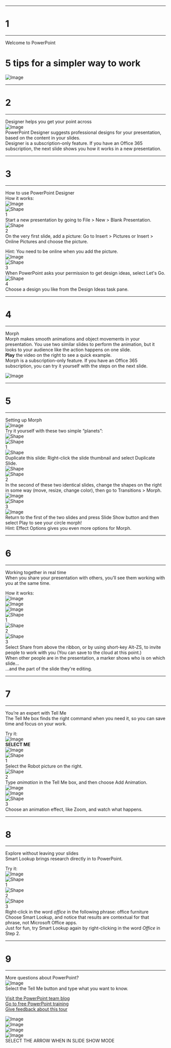 
---  
# 1 #
---  
Welcome to PowerPoint  
# 5 tips for a simpler way to work #  
![Image](./Images/Slide_1_Image_1.png)  

---  
# 2 #
---  
Designer helps you get your point across  
![Image](./Images/Slide_2_Image_1.png)  
PowerPoint Designer suggests professional designs for your presentation\, based on the content in your slides\.   
Designer is a subscription\-only feature\. If you have an Office 365 subscription\, the next slide shows you how it works in a new presentation\.  

---  
# 3 #
---  
How to use PowerPoint Designer  
How it works\:  
![Image](./Images/Slide_3_Image_1.png)  
![Shape](./Images/Slide_3_Shape_1.svg)  
1  
Start a new presentation by going to File \> New \> Blank Presentation\.  
![Shape](./Images/Slide_3_Shape_2.svg)  
2  
On the very first slide\, add a picture\: Go to Insert \> Pictures or Insert \> Online Pictures and choose the picture\.

Hint\: You need to be online when you add the picture\.  
![Image](./Images/Slide_3_Image_2.png)  
![Shape](./Images/Slide_3_Shape_3.svg)  
3  
When PowerPoint asks your permission to get design ideas\, select Let\'s Go\.  
![Shape](./Images/Slide_3_Shape_4.svg)  
4  
Choose a design you like from the Design Ideas task pane\.  

---  
# 4 #
---  
Morph  
Morph makes smooth animations and object movements in your presentation\. You use two similar slides to perform the animation\, but it looks to your audience like the action happens on one slide\.   
**Play** the video on the right to see a quick example\.  
Morph is a subscription\-only feature\. If you have an Office 365 subscription\, you can try it yourself with the steps on the next slide\.  

![Image](./Images/Slide_4_Image_1.png)  

---  
# 5 #
---  
Setting up Morph  
![Image](./Images/Slide_5_Image_1.png)  
Try it yourself with these two simple “planets”\:  
![Shape](./Images/Slide_5_Shape_1.svg)  
![Shape](./Images/Slide_5_Shape_2.svg)  
1  
![Shape](./Images/Slide_5_Shape_3.svg)  
Duplicate this slide\: Right\-click the slide thumbnail and select Duplicate Slide\.  
![Shape](./Images/Slide_5_Shape_4.svg)  
![Shape](./Images/Slide_5_Shape_5.svg)  
2  
In the second of these two identical slides\, change the shapes on the right in some way \(move\, resize\, change color\)\, then go to Transitions \> Morph\.  
![Image](./Images/Slide_5_Image_2.png)  
![Shape](./Images/Slide_5_Shape_6.svg)  
3  
![Image](./Images/Slide_5_Image_3.png)  
Return to the first of the two slides and press Slide Show button and then select Play to see your circle morph\!  
Hint\: Effect Options gives you even more options for Morph\.  

---  
# 6 #
---  
Working together in real time  
When you share your presentation with others\, you’ll see them working with you at the same time\. 

How it works\:  
![Image](./Images/Slide_6_Image_1.png)  
![Image](./Images/Slide_6_Image_2.png)  
![Image](./Images/Slide_6_Image_3.png)  
![Shape](./Images/Slide_6_Shape_1.svg)  
1  
![Shape](./Images/Slide_6_Shape_2.svg)  
2  
![Shape](./Images/Slide_6_Shape_3.svg)  
3  
Select Share from above the ribbon\, or by using short\-key Alt\-ZS\, to invite people to work with you \(You can save to the cloud at this point\.\)  
When other people are in the presentation\, a marker shows who is on which slide…  
…and the part of the slide they\'re editing\.  

---  
# 7 #
---  
You’re an expert with Tell Me  
The Tell Me box finds the right command when you need it\, 
so you can save time and focus on your work\.

Try it\:  
![Image](./Images/Slide_7_Image_1.x-emf)  
**SELECT ME**  
![Image](./Images/Slide_7_Image_2.png)  
![Shape](./Images/Slide_7_Shape_1.svg)  
1  
Select the Robot picture on the right\.  
![Shape](./Images/Slide_7_Shape_2.svg)  
2  
Type *animation* in the Tell Me box\, and then choose Add Animation\.  
![Image](./Images/Slide_7_Image_3.png)  
![Image](./Images/Slide_7_Image_4.png)  
![Shape](./Images/Slide_7_Shape_3.svg)  
3  
Choose an animation effect\, like Zoom\, and watch 
what happens\.  

---  
# 8 #
---  
Explore without leaving your slides  
Smart Lookup brings research directly in to PowerPoint\.

Try it\:  
![Image](./Images/Slide_8_Image_1.png)  
![Shape](./Images/Slide_8_Shape_1.svg)  
1  
![Shape](./Images/Slide_8_Shape_2.svg)  
2  
![Shape](./Images/Slide_8_Shape_3.svg)  
3  
Right\-click in the word *office* in the following phrase\: office furniture  
Choose Smart Lookup\, and notice that results are contextual for that phrase\, not Microsoft Office apps\.  
Just for fun\, try Smart Lookup again by right\-clicking in the word *Office* in Step 2\.  


---  
# 9 #
---  
More questions about PowerPoint\?  
![Image](./Images/Slide_9_Image_1.png)  
Select the Tell Me button and type what you want to know\.
  
[Visit the PowerPoint team blog](http://go.microsoft.com/fwlink/?LinkId=617172)  
[Go to free PowerPoint training](http://go.microsoft.com/fwlink/?LinkId=623327)  
[Give feedback about this tour](https://go.microsoft.com/fwlink/?linkid=854609)  


![Image](./Images/Slide_9_Image_2.png)  
![Image](./Images/Slide_9_Image_3.png)  
![Image](./Images/Slide_9_Image_4.png)  
![Image](./Images/Slide_9_Image_5.png)  
SELECT THE ARROW WHEN IN SLIDE SHOW MODE  
